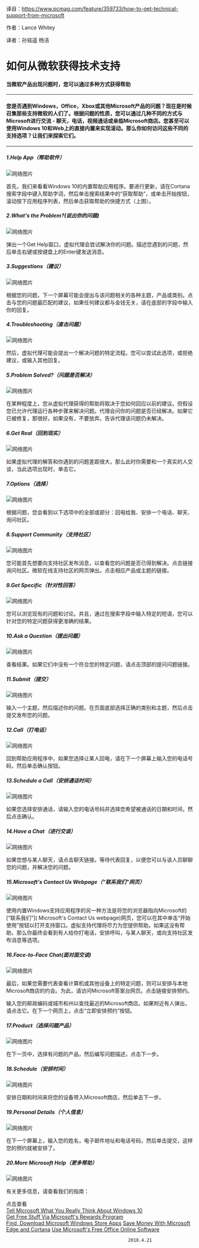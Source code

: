 译自：https://www.pcmag.com/feature/359733/how-to-get-technical-support-from-microsoft

作者：Lance Whitey

译者：孙铭遥 杨洁

# 如何从微软获得技术支持 #
####    当微软产品出现问题时，您可以通过多种方式获得帮助
---------
####  您是否遇到Windows，Office，Xbox或其他Microsoft产品的问题？现在是时候召集那些支持微软的人们了。根据问题的性质，您可以通过几种不同的方式与Microsoft进行交流 - 聊天，电话，视频通话或亲临Microsoft商店。您甚至可以使用Windows 10和Web上的直接内置来实现滚动。那么你如何访问这些不同的支持选项？让我们来探索它们。

------
##### 1.Help App（帮助软件）

![网络图片](https://assets.pcmag.com/media/images/490658-help-app.png?width=740&height=740&boxFit=y)

首先，我们来看看Windows 10的内置帮助应用程序。要进行更新，请在Cortana搜索字段中键入帮助字词，然后单击搜索结果中的“获取帮助”，或单击开始按钮，滚动按下应用程序列表，然后单击获取帮助的快捷方式（上图）。

##### 2.What's the Problem?(说出你的问题)
![网络图片](https://assets.pcmag.com/media/images/490659-what-s-the-problem.png?width=740&height=740&boxFit=y)

弹出一个Get Help窗口，虚拟代理会尝试解决你的问题。描述您遇到的问题，然后单击右键或按键盘上的Enter键发送消息。
##### 3.Suggestions（建议）

![网络图片](https://assets.pcmag.com/media/images/490660-suggestions.png?width=740&height=740&boxFit=y)

根据您的问题，下一个屏幕可能会提出与该问题相关的各种主题，产品或类别。点击与您的问题最匹配的建议，如果任何建议都与金钱无关，请在底部的字段中输入你的回复。

##### 4.Troubleshooting（直击问题）

![网络图片](https://assets.pcmag.com/media/images/490661-troubleshooting.png?width=740&height=740&boxFit=y)

然后，虚拟代理可能会提出一个解决问题的特定流程。您可以尝试此选项，或拒绝建议，或输入其他回复。

##### 5.Problem Solved?（问题是否解决）

![网络图片](https://assets.pcmag.com/media/images/490662-problem-solved.png?width=740&height=740&boxFit=y)

在某种程度上，您从虚拟代理获得的帮助将取决于您如何回应以前的建议。但假设您已允许代理运行各种步骤来解决问题。代理会问你的问题是否已经解决。如果它已被修复，那很好。如果没有，不要放弃。告诉代理该问题仍未解决。

##### 6.Get Real（回到现实）

![网络图片](https://assets.pcmag.com/media/images/490663-get-real.png?width=740&height=740&boxFit=y)

如果虚拟代理的解答和你遇到的问题差距很大，那么此时你需要和一个真实的人交谈，当此选项出现时，单击它。

##### 7.Options（选择）

![网络图片](https://assets.pcmag.com/media/images/490664-options.png?width=740&height=740&boxFit=y)

根据问题，您会看到以下选项中的全部或部分：回电给我、安排一个电话、聊天、询问社区。

#####  8.Support Community（支持社区）

![网络图片](https://assets.pcmag.com/media/images/490665-support-community.png?width=740&height=740&boxFit=y)

您可能首先想要向支持社区发布消息，以查看您的问题是否已得到解决。点击链接询问社区。微软在线支持社区的网页弹出。点击相应产品或主题的链接。

##### 9.Get Specific（针对性回答）

![网络图片](https://assets.pcmag.com/media/images/490666-get-specific.png?width=740&height=740&boxFit=y)

您可以浏览现有的问题和讨论。并且，通过在搜索字段中输入特定的短语，您可以针对您的特定问题获得更准确的结果。

##### 10.Ask a Question（提出问题）

![网络图片](https://assets.pcmag.com/media/images/490667-ask-a-question.png?width=740&height=740&boxFit=y)

查看结果。如果它们中没有一个符合您的特定问题，请点击顶部的提问问题链接。

##### 11.Submit（提交）

![网络图片](https://assets.pcmag.com/media/images/490668-submit.png?width=740&height=740&boxFit=y)

输入一个主题，然后描述你的问题。在页面底部选择正确的类别和主题，然后点击提交发布您的问题。

##### 12.Call（打电话）

![网络图片](https://assets.pcmag.com/media/images/490669-call.png?width=740&height=740&boxFit=y)

回到帮助应用程序中，如果您选择让某人回电，请在下一个屏幕上输入您的电话号码，然后单击确认按钮。

##### 13.Schedule a Call（安排通话时间）

![网络图片](https://assets.pcmag.com/media/images/490670-schedule-a-call.png?width=740&height=740&boxFit=y)

如果您选择安排通话，请输入您的电话号码并选择您希望被通话的日期和时间，然后点击确认。

##### 14.Have a Chat（进行交谈）

![网络图片](https://assets.pcmag.com/media/images/490671-have-a-chat.png?width=740&height=740&boxFit=y)

如果您想与某人聊天，请点击聊天链接。等待代表回复，以便您可以与该人员聊聊您的问题，并解决您的问题。

##### 15.Microsoft's Contact Us Webpage（“联系我们”网页）

![网络图片](https://assets.pcmag.com/media/images/490672-microsoft-s-contact-us-webpage.png?width=740&height=740&boxFit=y)

使用内置Windows支持应用程序的另一种方法是将您的浏览器指向Microsoft的[“联系我们”]( Microsoft's Contact Us webpage)网页，您可以在其中单击“开始使用”按钮以打开支持窗口。虚拟支持代理将尽力为您提供帮助。如果这没有帮助，那么你最终会看到有人给你打电话，安排呼叫，与某人聊天，或向支持社区发布消息等选项。

##### 16.Face-to-Face Chat(面对面交谈)

![网络图片](https://assets.pcmag.com/media/images/490673-face-to-face-chat.png?width=740&height=740&boxFit=y)

最后，如果您需要代表查看计算机或其他设备上的特定问题，则可以安排与本地Microsoft商店的约会。为此，请访问Microsoft答案台网页。点击链接安排预约。

输入您的邮政编码或城市和州以查找最近的Microsoft商店。如果附近有人弹出，请点击它。在下一个网页上，点击“立即安排预约”按钮。

##### 17.Product（选择问题产品）

![网络图片](https://assets.pcmag.com/media/images/490674-product.png?width=740&height=740&boxFit=y)

在下一页中，选择有问题的产品，然后编写问题描述，点击下一步。

##### 18.Schedule（安排时间）

![网络图片](https://assets.pcmag.com/media/images/490675-schedule.png?width=740&height=740&boxFit=y)

安排日期和时间来将您的设备带入Microsoft商店，然后单击下一步。

##### 19.Personal Details（个人信息）

![网络图片](https://assets.pcmag.com/media/images/490676-personal-details.png?width=740&height=740&boxFit=y)

在下一个屏幕上，输入您的姓名，电子邮件地址和电话号码，然后单击提交，这样您的预约就被安排了。

##### 20.More Microsoft Help（更多帮助）

![网络图片](https://assets.pcmag.com/media/images/490694-more-microsoft-help.jpg?width=740&height=740&boxFit=y)

有关更多信息，请查看我们的指南：

点击查看<br>
[Tell Microsoft What You Really Think About Windows 10](https://www.pcmag.com/feature/358971/how-to-tell-microsoft-what-you-really-think-about-windows-10)<br>
[Get Free Stuff Via Microsoft's Rewards Program](https://www.pcmag.com/feature/359101/how-to-get-free-stuff-via-microsoft-s-rewards-program)<br>
[Find, Download Microsoft Windows Store Apps](https://www.pcmag.com/news/355903/how-to-find-download-microsoft-windows-store-apps)
[Save Money With Microsoft Edge and Cortana](https://www.pcmag.com/news/355890/how-to-save-money-with-microsoft-edge-and-cortana)
[Use Microsoft's Free Office Online Software](https://www.pcmag.com/news/354975/how-to-use-microsofts-free-office-online-software)

                                                  2018.4.21
